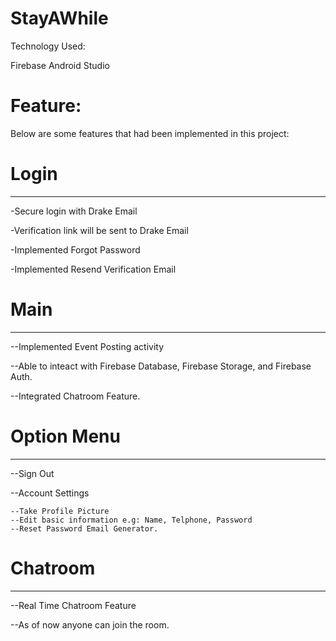 # StayAWhile

Technology Used:

Firebase
Android Studio
# Feature:
Below are some features that had been implemented in this project:

# Login
------------------------

-Secure login with Drake Email

-Verification link will be sent to Drake Email

-Implemented Forgot Password

-Implemented Resend Verification Email

# Main

-----------------------
--Implemented Event Posting activity

--Able to inteact with Firebase Database, Firebase Storage, and Firebase Auth.

--Integrated Chatroom Feature.

# Option Menu
------------------------
--Sign Out

--Account Settings

    --Take Profile Picture
    --Edit basic information e.g: Name, Telphone, Password
    --Reset Password Email Generator.
    
# Chatroom
--------------------------
--Real Time Chatroom Feature

--As of now anyone can join the room.
